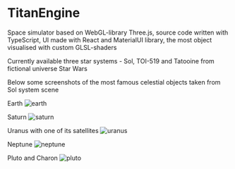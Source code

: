 # TitanEngine

Space simulator based on WebGL-library Three.js, source code written with TypeScript, UI made with React and MaterialUI library, the most object visualised with custom GLSL-shaders

Currently available three star systems - Sol, TOI-519 and Tatooine from fictional universe Star Wars

Below some screenshots of the most famous celestial objects taken from Sol system scene

Earth
![earth](https://github.com/user-attachments/assets/3c87abd8-790e-4ea4-b541-cfd094f0b600)

Saturn
![saturn](https://github.com/user-attachments/assets/42de41d2-fa33-4ae8-89c3-4655e7b89612)

Uranus with one of its satellites
![uranus](https://github.com/user-attachments/assets/dbf32848-bc4f-442e-8c29-f3a3a295b484)

Neptune
![neptune](https://github.com/user-attachments/assets/45ee5775-8b7d-4d0a-b0da-5d43b662d4a0)

Pluto and Charon
![pluto](https://github.com/user-attachments/assets/cfec26e7-d187-44a5-bedd-507374ccc5e5)
